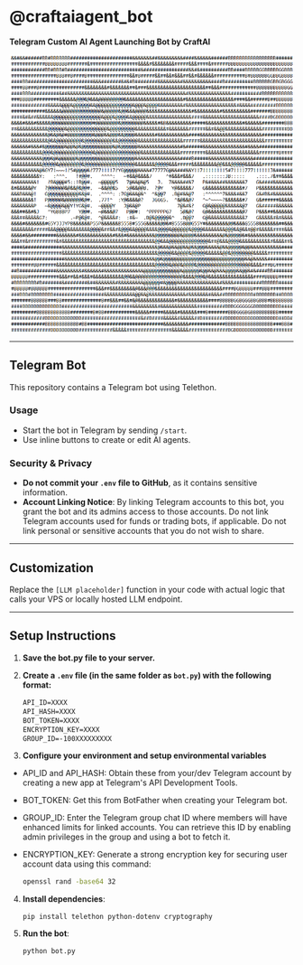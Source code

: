 # @craftaiagent_bot

**Telegram Custom AI Agent Launching Bot by CraftAI**  

![CraftAIbot](CRAFT.png)

---

## Telegram Bot

This repository contains a Telegram bot using Telethon.

### Usage

- Start the bot in Telegram by sending `/start`.
- Use inline buttons to create or edit AI agents.

### Security & Privacy

- **Do not commit your `.env` file to GitHub**, as it contains sensitive information.
- **Account Linking Notice**: By linking Telegram accounts to this bot, you grant the bot and its admins access to those accounts. Do not link Telegram accounts used for funds or trading bots, if applicable. Do not link personal or sensitive accounts that you do not wish to share.

---

## Customization

Replace the `[LLM placeholder]` function in your code with actual logic that calls your VPS or locally hosted LLM endpoint.

---

## Setup Instructions

1. **Save the bot.py file to your server.**

2. **Create a `.env` file (in the same folder as `bot.py`) with the following format:**

   ```env
   API_ID=XXXX
   API_HASH=XXXX
   BOT_TOKEN=XXXX
   ENCRYPTION_KEY=XXXX
   GROUP_ID=-100XXXXXXXXX

3. **Configure your environment and setup environmental variables**

- API_ID and API_HASH: Obtain these from your/dev Telegram account by creating a new app at Telegram's API Development Tools.

- BOT_TOKEN: Get this from BotFather when creating your Telegram bot.

- GROUP_ID: Enter the Telegram group chat ID where members will have enhanced limits for linked accounts. You can retrieve this ID by enabling admin privileges in the group and using a bot to fetch it.

- ENCRYPTION_KEY: Generate a strong encryption key for securing user account data using this command:

    ```bash 
    openssl rand -base64 32
    ```

4. **Install dependencies**:
    ```bash
    pip install telethon python-dotenv cryptography
    ```

5. **Run the bot**:
    ```bash
    python bot.py
    ```

